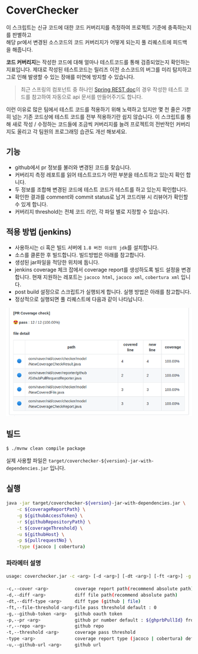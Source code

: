 # CoverChecker

이 스크립트는 신규 코드에 대한 코드 커버리지를 측정하여 프로젝트 기준에 충족하는지를 판별하고  
해당 pr에서 변경된 소스코드의 코드 커버리지가 어떻게 되는지 풀 리퀘스트에 피드백을 해줍니다.

**코드 커버리지**는 작성한 코드에 대해 얼마나 테스트코드를 통해 검증되었는지 확인하는 지표입니다.
제대로 작성된 테스트코드는 릴리즈 이전 소스코드의 버그를 미리 탐지하고 
그로 인해 발생할 수 있는 장애를 미연에 방지할 수 있습니다.

> 최근 스프링의 컴포넌트 중 하나인 [Spring REST doc](https://spring.io/projects/spring-restdocs)의 경우 작성한 
테스트 코드를 참고하여 자동으로 api 문서를 만들어주기도 합니다.

이런 이유로 많은 팀에서 테스트 코드를 적용하기 위해 노력하고 있지만 
몇 천 줄은 가뿐히 넘는 기존 코드상에 테스트 코드를 전부 적용하기란 쉽지 않습니다.
이 스크립트를 통해 새로 작성 / 수정하는 코드들에 조금씩 커버리지를 늘려 
프로젝트의 전반적인 커버리지도 올리고 각 팀원의 프로그래밍 습관도 개선 해보세요.

## 기능

- github에서 pr 정보를 불러와 변경된 코드를 찾습니다.
- 커버리지 측정 레포트를 읽어 테스트코드가 어떤 부분을 테스트하고 있는지 확인 합니다.
- 두 정보를 조합해 변경된 코드에 테스트 코드가 테스트를 하고 있는지 확인합니다.
- 확인한 결과를 comment와 commit status로 남겨 코드리뷰 시 리뷰어가 확인할 수 있게 합니다.
- 커버리지 threshold는 전체 코드 라인, 각 파일 별로 지정할 수 있습니다.

## 적용 방법 (jenkins)

- 사용하시는 ci 혹은 빌드 서버에 `1.8 버전 이상의 jdk`를 설치합니다.
- 소스를 클론한 후 빌드합니다. 빌드방법은 아래를 참고합니다.
- 생성된 jar파일을 적당한 위치에 둡니다.
- jenkins coverage 체크 잡에서 coverage report를 생성하도록 빌드 설정을 변경합니다. 현재 지원하는 레포트는 `jacoco html`, `jacoco xml`, `cobertura xml` 입니다.
- post build 설정으로 스크립트가 실행되게 합니다. 실행 방법은 아래를 참고합니다.
- 정상적으로 실행되면 풀 리퀘스트에 다음과 같이 나타납니다.

![example](doc/example.png)


## 빌드

```sh
$ ./mvnw clean compile package
```

실제 사용할 파일은 `target/coverchecker-${version}-jar-with-dependencies.jar` 입니다.

## 실행

```sh
java -jar target/coverchecker-${version}-jar-with-dependencies.jar \
    -c ${coverageReportPath} \
    -g ${githubAccessToken} \
    -r ${githubRepositoryPath} \
    -t ${coverageThreshold} \
    -u ${githubHost} \
    -p ${pullrequestNo} \
    -type (jacoco | cobertura)
```

### 파라메터 설명
```sh
usage: coverchecker.jar -c <arg> [-d <arg>] [-dt <arg>] [-ft <arg>] -g <arg> [-p <arg>] -r <arg> -t <arg> [-type <arg>] -u <arg>

-c,--cover <arg>          coverage report path(recommend absolute path)
-d,--diff <arg>           diff file path(recommend absolute path)
-dt,--diff-type <arg>     diff type (github | file)
-ft,--file-threshold <arg>file pass threshold default : 0
-g,--github-token <arg>   github oauth token
-p,--pr <arg>             github pr number default : ${ghprbPullId} from github pull request builder
-r,--repo <arg>           github repo
-t,--threshold <arg>      coverage pass threshold
-type <arg>               coverage report type (jacoco | cobertura) default : jacoco
-u,--github-url <arg>     github url
```
